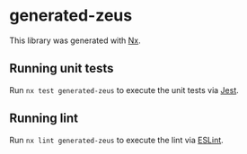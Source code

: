 # generated-zeus

This library was generated with [Nx](https://nx.dev).

## Running unit tests

Run `nx test generated-zeus` to execute the unit tests via [Jest](https://jestjs.io).

## Running lint

Run `nx lint generated-zeus` to execute the lint via [ESLint](https://eslint.org/).
